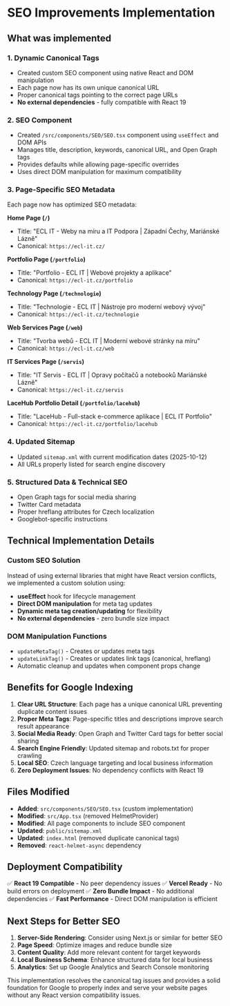 # SEO Improvements Implementation

## What was implemented

### 1. Dynamic Canonical Tags

- Created custom SEO component using native React and DOM manipulation
- Each page now has its own unique canonical URL
- Proper canonical tags pointing to the correct page URLs
- **No external dependencies** - fully compatible with React 19

### 2. SEO Component

- Created `/src/components/SEO/SEO.tsx` component using `useEffect` and DOM APIs
- Manages title, description, keywords, canonical URL, and Open Graph tags
- Provides defaults while allowing page-specific overrides
- Uses direct DOM manipulation for maximum compatibility

### 3. Page-Specific SEO Metadata

Each page now has optimized SEO metadata:

**Home Page (`/`)**

- Title: "ECL IT - Weby na míru a IT Podpora | Západní Čechy, Mariánské Lázně"
- Canonical: `https://ecl-it.cz/`

**Portfolio Page (`/portfolio`)**

- Title: "Portfolio - ECL IT | Webové projekty a aplikace"
- Canonical: `https://ecl-it.cz/portfolio`

**Technology Page (`/technologie`)**

- Title: "Technologie - ECL IT | Nástroje pro moderní webový vývoj"
- Canonical: `https://ecl-it.cz/technologie`

**Web Services Page (`/web`)**

- Title: "Tvorba webů - ECL IT | Moderní webové stránky na míru"
- Canonical: `https://ecl-it.cz/web`

**IT Services Page (`/servis`)**

- Title: "IT Servis - ECL IT | Opravy počítačů a notebooků Mariánské Lázně"
- Canonical: `https://ecl-it.cz/servis`

**LaceHub Portfolio Detail (`/portfolio/lacehub`)**

- Title: "LaceHub - Full-stack e-commerce aplikace | ECL IT Portfolio"
- Canonical: `https://ecl-it.cz/portfolio/lacehub`

### 4. Updated Sitemap

- Updated `sitemap.xml` with current modification dates (2025-10-12)
- All URLs properly listed for search engine discovery

### 5. Structured Data & Technical SEO

- Open Graph tags for social media sharing
- Twitter Card metadata
- Proper hreflang attributes for Czech localization
- Googlebot-specific instructions

## Technical Implementation Details

### Custom SEO Solution

Instead of using external libraries that might have React version conflicts, we implemented a custom solution using:

- **useEffect** hook for lifecycle management
- **Direct DOM manipulation** for meta tag updates
- **Dynamic meta tag creation/updating** for flexibility
- **No external dependencies** - zero bundle size impact

### DOM Manipulation Functions

- `updateMetaTag()` - Creates or updates meta tags
- `updateLinkTag()` - Creates or updates link tags (canonical, hreflang)
- Automatic cleanup and updates when component props change

## Benefits for Google Indexing

1. **Clear URL Structure**: Each page has a unique canonical URL preventing duplicate content issues
2. **Proper Meta Tags**: Page-specific titles and descriptions improve search result appearance
3. **Social Media Ready**: Open Graph and Twitter Card tags for better social sharing
4. **Search Engine Friendly**: Updated sitemap and robots.txt for proper crawling
5. **Local SEO**: Czech language targeting and local business information
6. **Zero Deployment Issues**: No dependency conflicts with React 19

## Files Modified

- **Added**: `src/components/SEO/SEO.tsx` (custom implementation)
- **Modified**: `src/App.tsx` (removed HelmetProvider)
- **Modified**: All page components to include SEO component
- **Updated**: `public/sitemap.xml`
- **Updated**: `index.html` (removed duplicate canonical tags)
- **Removed**: `react-helmet-async` dependency

## Deployment Compatibility

✅ **React 19 Compatible** - No peer dependency issues
✅ **Vercel Ready** - No build errors on deployment
✅ **Zero Bundle Impact** - No additional dependencies
✅ **Fast Performance** - Direct DOM manipulation is efficient

## Next Steps for Better SEO

1. **Server-Side Rendering**: Consider using Next.js or similar for better SEO
2. **Page Speed**: Optimize images and reduce bundle size
3. **Content Quality**: Add more relevant content for target keywords
4. **Local Business Schema**: Enhance structured data for local business
5. **Analytics**: Set up Google Analytics and Search Console monitoring

This implementation resolves the canonical tag issues and provides a solid foundation for Google to properly index and serve your website pages without any React version compatibility issues.
